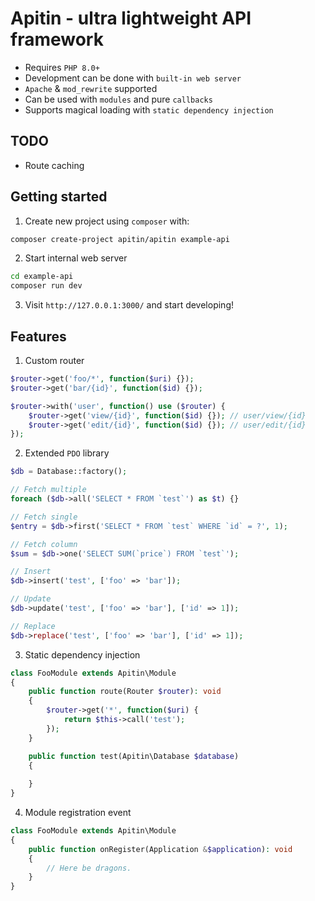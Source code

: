 # Apitin - ultra lightweight API framework

* Requires `PHP 8.0+`
* Development can be done with `built-in web server`
* `Apache` & `mod_rewrite` supported
* Can be used with `modules` and pure `callbacks`
* Supports magical loading with `static dependency injection`

## TODO

* Route caching

## Getting started

1. Create new project using `composer` with:

```sh
composer create-project apitin/apitin example-api
```

2. Start internal web server
```sh
cd example-api
composer run dev
```

3. Visit `http://127.0.0.1:3000/` and start developing!

## Features

1. Custom router
```php
$router->get('foo/*', function($uri) {});
$router->get('bar/{id}', function($id) {});

$router->with('user', function() use ($router) {
    $router->get('view/{id}', function($id) {}); // user/view/{id}
    $router->get('edit/{id}', function($id) {}); // user/edit/{id}
});
```

2. Extended `PDO` library
```php
$db = Database::factory();

// Fetch multiple
foreach ($db->all('SELECT * FROM `test`') as $t) {}

// Fetch single
$entry = $db->first('SELECT * FROM `test` WHERE `id` = ?', 1);

// Fetch column
$sum = $db->one('SELECT SUM(`price`) FROM `test`');

// Insert
$db->insert('test', ['foo' => 'bar']);

// Update
$db->update('test', ['foo' => 'bar'], ['id' => 1]);

// Replace
$db->replace('test', ['foo' => 'bar'], ['id' => 1]);
```

3. Static dependency injection
```php
class FooModule extends Apitin\Module 
{
    public function route(Router $router): void
    {
        $router->get('*', function($uri) {
            return $this->call('test');
        });
    }

    public function test(Apitin\Database $database)
    {
        
    }
}
```

4. Module registration event
```php
class FooModule extends Apitin\Module 
{
    public function onRegister(Application &$application): void
    {
        // Here be dragons.
    }
}
```